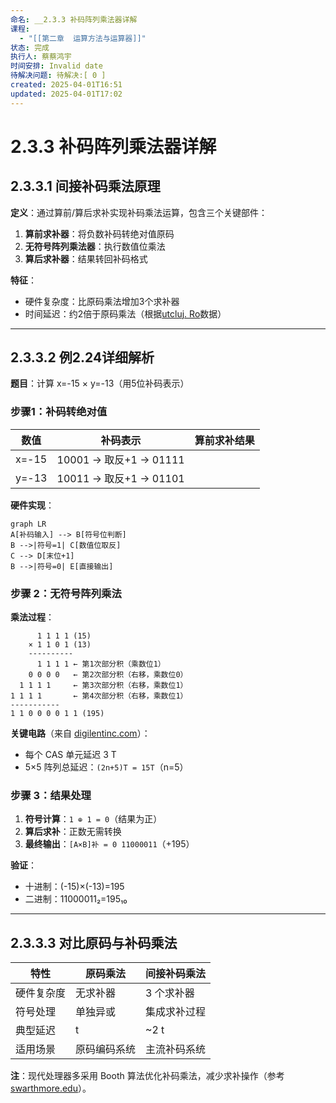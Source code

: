 ```yaml
---
命名: __2.3.3 补码阵列乘法器详解
课程:
  - "[[第二章  运算方法与运算器]]"
状态: 完成
执行人: 蔡蔡鸿宇
时间安排: Invalid date
待解决问题: 待解决:[ 0 ]
created: 2025-04-01T16:51
updated: 2025-04-01T17:02
---
```

# 2.3.3 补码阵列乘法器详解

## 2.3.3.1 间接补码乘法原理
**定义**：通过算前/算后求补实现补码乘法运算，包含三个关键部件：
1. **算前求补器**：将负数补码转绝对值原码
2. **无符号阵列乘法器**：执行数值位乘法
3. **算后求补器**：结果转回补码格式

**特征**：
- 硬件复杂度：比原码乘法增加3个求补器
- 时间延迟：约2倍于原码乘法（根据[utcluj. Ro](http://users.utcluj.ro/~baruch/book_ssce/SSCE-Shift-Mult.pdf)数据）

---

## 2.3.3.2 例2.24详细解析
**题目**：计算 x=-15 × y=-13（用5位补码表示）

### 步骤1：补码转绝对值
| 数值 | 补码表示 | 算前求补结果 |
|------|----------|--------------|
| x=-15 | 10001 → 取反+1 → 01111 |
| y=-13 | 10011 → 取反+1 → 01101 |

**硬件实现**：
```mermaid
graph LR
A[补码输入] --> B[符号位判断]
B -->|符号=1| C[数值位取反]
C --> D[末位+1]
B -->|符号=0| E[直接输出]
```

### 步骤 2：无符号阵列乘法
**乘法过程**：
```
      1 1 1 1 (15)
    × 1 1 0 1 (13)
    ----------
      1 1 1 1 ← 第1次部分积（乘数位1）
    0 0 0 0   ← 第2次部分积（右移，乘数位0）
  1 1 1 1     ← 第3次部分积（右移，乘数位1）
1 1 1 1       ← 第4次部分积（右移，乘数位1）
-----------
1 1 0 0 0 0 1 1 (195)
```

**关键电路**（来自 [digilentinc.com](https://learn.digilentinc.com/Documents/282)）：
- 每个 CAS 单元延迟 3 T
- 5×5 阵列总延迟：`(2n+5)T = 15T`（n=5）

### 步骤 3：结果处理
1. **符号计算**：`1 ⊕ 1 = 0`（结果为正）
2. **算后求补**：正数无需转换
3. **最终输出**：`[A×B]补 = 0 11000011`（+195）

**验证**：
- 十进制：(-15)×(-13)=195
- 二进制：11000011₂=195₁₀

---

## 2.3.3.3 对比原码与补码乘法
| 特性          | 原码乘法           | 间接补码乘法        |
|---------------|--------------------|---------------------|
| 硬件复杂度    | 无求补器           | 3 个求补器           |
| 符号处理      | 单独异或           | 集成求补过程        |
| 典型延迟      | t                 | ~2 t                |
| 适用场景      | 原码编码系统       | 主流补码系统        |

**注**：现代处理器多采用 Booth 算法优化补码乘法，减少求补操作（参考 [swarthmore.edu](https://cheever.domains.swarthmore.edu/Ref/BinaryMath/BinaryMath.html)）。